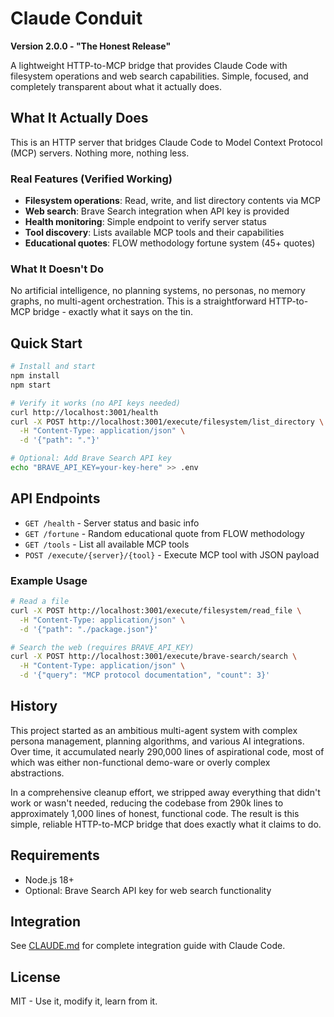 # Claude Conduit

**Version 2.0.0 - "The Honest Release"**

A lightweight HTTP-to-MCP bridge that provides Claude Code with filesystem operations and web search capabilities. Simple, focused, and completely transparent about what it actually does.

## What It Actually Does

This is an HTTP server that bridges Claude Code to Model Context Protocol (MCP) servers. Nothing more, nothing less.

### Real Features (Verified Working)
- **Filesystem operations**: Read, write, and list directory contents via MCP
- **Web search**: Brave Search integration when API key is provided
- **Health monitoring**: Simple endpoint to verify server status
- **Tool discovery**: Lists available MCP tools and their capabilities
- **Educational quotes**: FLOW methodology fortune system (45+ quotes)

### What It Doesn't Do
No artificial intelligence, no planning systems, no personas, no memory graphs, no multi-agent orchestration. This is a straightforward HTTP-to-MCP bridge - exactly what it says on the tin.

## Quick Start

```bash
# Install and start
npm install
npm start

# Verify it works (no API keys needed)
curl http://localhost:3001/health
curl -X POST http://localhost:3001/execute/filesystem/list_directory \
  -H "Content-Type: application/json" \
  -d '{"path": "."}'

# Optional: Add Brave Search API key
echo "BRAVE_API_KEY=your-key-here" >> .env
```

## API Endpoints

- `GET /health` - Server status and basic info
- `GET /fortune` - Random educational quote from FLOW methodology
- `GET /tools` - List all available MCP tools
- `POST /execute/{server}/{tool}` - Execute MCP tool with JSON payload

### Example Usage

```bash
# Read a file
curl -X POST http://localhost:3001/execute/filesystem/read_file \
  -H "Content-Type: application/json" \
  -d '{"path": "./package.json"}'

# Search the web (requires BRAVE_API_KEY)
curl -X POST http://localhost:3001/execute/brave-search/search \
  -H "Content-Type: application/json" \
  -d '{"query": "MCP protocol documentation", "count": 3}'
```

## History

This project started as an ambitious multi-agent system with complex persona management, planning algorithms, and various AI integrations. Over time, it accumulated nearly 290,000 lines of aspirational code, most of which was either non-functional demo-ware or overly complex abstractions.

In a comprehensive cleanup effort, we stripped away everything that didn't work or wasn't needed, reducing the codebase from 290k lines to approximately 1,000 lines of honest, functional code. The result is this simple, reliable HTTP-to-MCP bridge that does exactly what it claims to do.

## Requirements

- Node.js 18+
- Optional: Brave Search API key for web search functionality

## Integration

See [CLAUDE.md](./CLAUDE.md) for complete integration guide with Claude Code.

## License

MIT - Use it, modify it, learn from it.
